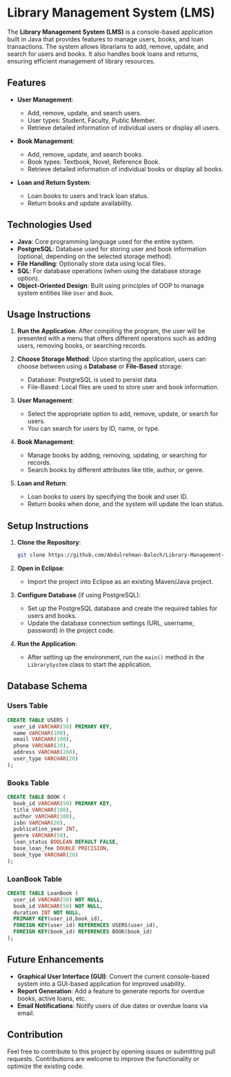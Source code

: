 # Library Management System (LMS)

The **Library Management System (LMS)** is a console-based application built in Java that provides features to manage users, books, and loan transactions. The system allows librarians to add, remove, update, and search for users and books. It also handles book loans and returns, ensuring efficient management of library resources.

## Features

- **User Management**:
  - Add, remove, update, and search users.
  - User types: Student, Faculty, Public Member.
  - Retrieve detailed information of individual users or display all users.

- **Book Management**:
  - Add, remove, update, and search books.
  - Book types: Textbook, Novel, Reference Book.
  - Retrieve detailed information of individual books or display all books.

- **Loan and Return System**:
  - Loan books to users and track loan status.
  - Return books and update availability.

## Technologies Used

- **Java**: Core programming language used for the entire system.
- **PostgreSQL**: Database used for storing user and book information (optional, depending on the selected storage method).
- **File Handling**: Optionally store data using local files.
- **SQL**: For database operations (when using the database storage option).
- **Object-Oriented Design**: Built using principles of OOP to manage system entities like `User` and `Book`.

## Usage Instructions

1. **Run the Application**: After compiling the program, the user will be presented with a menu that offers different operations such as adding users, removing books, or searching records.

2. **Choose Storage Method**: Upon starting the application, users can choose between using a **Database** or **File-Based** storage:
   - Database: PostgreSQL is used to persist data.
   - File-Based: Local files are used to store user and book information.

3. **User Management**:
   - Select the appropriate option to add, remove, update, or search for users.
   - You can search for users by ID, name, or type.

4. **Book Management**:
   - Manage books by adding, removing, updating, or searching for records.
   - Search books by different attributes like title, author, or genre.

5. **Loan and Return**:
   - Loan books to users by specifying the book and user ID.
   - Return books when done, and the system will update the loan status.

## Setup Instructions

1. **Clone the Repository**:
   ```bash
   git clone https://github.com/Abdulrehman-Baloch/Library-Management-System.git
   ```
2. **Open in Eclipse**:
   - Import the project into Eclipse as an existing Maven/Java project.
   
3. **Configure Database** (if using PostgreSQL):
   - Set up the PostgreSQL database and create the required tables for users and books.
   - Update the database connection settings (URL, username, password) in the project code.

4. **Run the Application**:
   - After setting up the environment, run the `main()` method in the `LibrarySystem` class to start the application.

## Database Schema

### Users Table
```sql
CREATE TABLE USERS (
  user_id VARCHAR(50) PRIMARY KEY,
  name VARCHAR(100),
  email VARCHAR(100),
  phone VARCHAR(20),
  address VARCHAR(200),
  user_type VARCHAR(20)
);
```

### Books Table
```sql
CREATE TABLE BOOK (
  book_id VARCHAR(50) PRIMARY KEY,
  title VARCHAR(100),
  author VARCHAR(100),
  isbn VARCHAR(20),
  publication_year INT,
  genre VARCHAR(50),
  loan_status BOOLEAN DEFAULT FALSE,
  base_loan_fee DOUBLE PRECISION,
  book_type VARCHAR(20)
);
```

### LoanBook Table
```sql
CREATE TABLE LoanBook (
  user_id VARCHAR(50) NOT NULL,
  book_id VARCHAR(50) NOT NULL,
  duration INT NOT NULL,
  PRIMARY KEY(user_id,book_id),
  FOREIGN KEY(user_id) REFERENCES USERS(user_id),
  FOREIGN KEY(book_id) REFERENCES BOOK(book_id) 
);
```

## Future Enhancements

- **Graphical User Interface (GUI)**: Convert the current console-based system into a GUI-based application for improved usability.
- **Report Generation**: Add a feature to generate reports for overdue books, active loans, etc.
- **Email Notifications**: Notify users of due dates or overdue loans via email.

## Contribution

Feel free to contribute to this project by opening issues or submitting pull requests. Contributions are welcome to improve the functionality or optimize the existing code.
